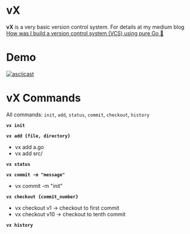 # vX

**vX** is a very basic version control system. For details at my medium blog [How was I build a version control system (VCS) using pure Go 🚀](https://abdulsamet-ileri.medium.com/how-was-i-build-a-version-control-system-vcs-using-pure-go-83ec8ec5d4f4)

# Demo

[![asciicast](https://asciinema.org/a/487303.svg)](https://asciinema.org/a/487303)

# vX Commands

All commands: `init`, `add`, `status`, `commit`, `checkout`, `history`

**`vx init`**

**`vx add {file, directory}`**

- vx add a.go
- vx add src/

**`vx status`**

**`vx commit -m "message"`**

- vx commit -m "init"

**`vx checkout {commit_number}`**

- vx checkout v1 -> checkout to first commit
- vx checkout v10 -> checkout to tenth commit

**`vx history`**

